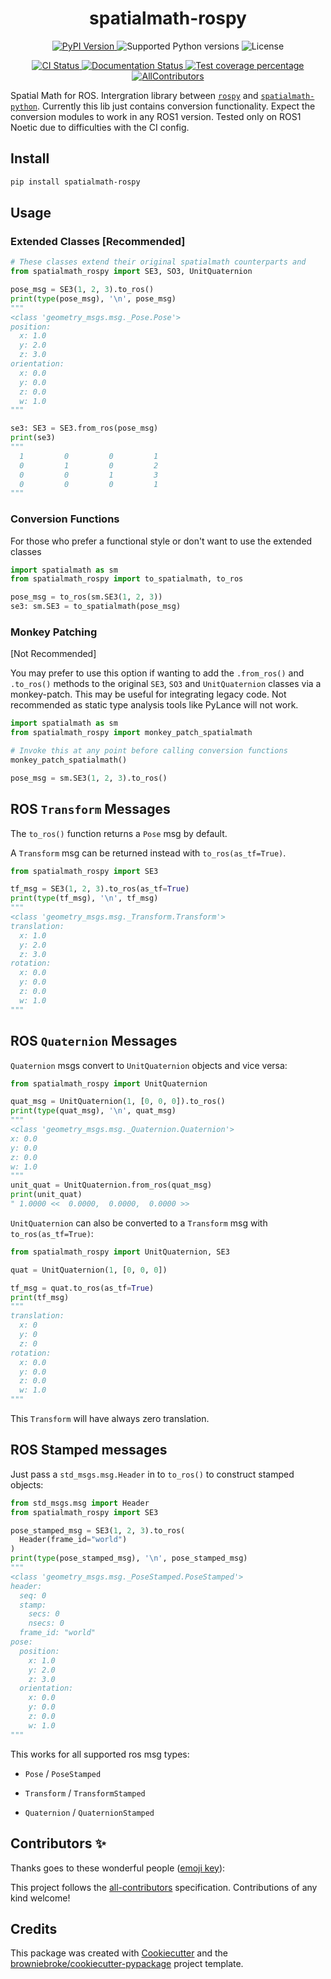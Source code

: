 <h1 style="text-align: center">spatialmath-rospy</h1>
<!-- TODO: set up all the services needed for these badges -->
<p align="center">
  <a href="https://pypi.org/project/spatialmath-rospy/">
    <img src="https://img.shields.io/pypi/v/spatialmath-rospy.svg?logo=python&logoColor=fff&style=flat-square" alt="PyPI Version">
  </a>
  <img src="https://img.shields.io/pypi/pyversions/spatialmath-rospy.svg?style=flat-square&logo=python&amp;logoColor=fff" alt="Supported Python versions" />
  <img src="https://img.shields.io/pypi/l/spatialmath-rospy.svg?style=flat-square" alt="License" />
</p>
<p align="center">
  <a href="https://github.com/CallumJHays/spatialmath-rospy/actions?query=workflow%3ACI">
    <img src="https://img.shields.io/github/workflow/status/CallumJHays/spatialmath-rospy/CI/main?label=CI&logo=github&style=flat-square" alt="CI Status" >
  </a>
  <a href="https://spatialmath-rospy.readthedocs.io">
    <img src="https://img.shields.io/readthedocs/spatialmath-rospy.svg?logo=read-the-docs&logoColor=fff&style=flat-square" alt="Documentation Status">
  </a>
  <a href="https://codecov.io/gh/CallumJHays/spatialmath-rospy">
    <img src="https://img.shields.io/codecov/c/github/CallumJHays/spatialmath-rospy.svg?logo=codecov&logoColor=fff&style=flat-square" alt="Test coverage percentage">
  </a>
  <a href="#contributors">
    <img src="https://img.shields.io/badge/all_contributors-13-orange.svg?style=flat-square" alt="AllContributors">
  </a>
</p>

Spatial Math for ROS.
Intergration library between [`rospy`](http://wiki.ros.org/rospy) and [`spatialmath-python`](https://pypi.org/project/spatialmath-python/).
Currently this lib just contains conversion functionality.
Expect the conversion modules to work in any ROS1 version.
Tested only on ROS1 Noetic due to difficulties with the CI config.

## Install

```bash
pip install spatialmath-rospy
```

## Usage

### Extended Classes [Recommended]

```python
# These classes extend their original spatialmath counterparts and  
from spatialmath_rospy import SE3, SO3, UnitQuaternion

pose_msg = SE3(1, 2, 3).to_ros()
print(type(pose_msg), '\n', pose_msg)
"""
<class 'geometry_msgs.msg._Pose.Pose'> 
position: 
  x: 1.0
  y: 2.0
  z: 3.0
orientation: 
  x: 0.0
  y: 0.0
  z: 0.0
  w: 1.0
"""

se3: SE3 = SE3.from_ros(pose_msg)
print(se3)
"""
  1         0         0         1         
  0         1         0         2         
  0         0         1         3         
  0         0         0         1
"""
```

### Conversion Functions

For those who prefer a functional style or don't want to use the extended classes

```python
import spatialmath as sm
from spatialmath_rospy import to_spatialmath, to_ros

pose_msg = to_ros(sm.SE3(1, 2, 3))
se3: sm.SE3 = to_spatialmath(pose_msg)
```

### Monkey Patching

[Not Recommended]

You may prefer to use this option if wanting to add the `.from_ros()` and `.to_ros()` methods to the original `SE3`, `SO3` and `UnitQuaternion` classes via a monkey-patch. This may be useful for integrating legacy code. Not recommended as static type analysis tools like PyLance will not work.

```python
import spatialmath as sm
from spatialmath_rospy import monkey_patch_spatialmath

# Invoke this at any point before calling conversion functions
monkey_patch_spatialmath()

pose_msg = sm.SE3(1, 2, 3).to_ros()
```

## ROS `Transform` Messages

The `to_ros()` function returns a `Pose` msg by default.

A `Transform` msg can be returned instead with `to_ros(as_tf=True)`.

```python
from spatialmath_rospy import SE3

tf_msg = SE3(1, 2, 3).to_ros(as_tf=True)
print(type(tf_msg), '\n', tf_msg)
"""
<class 'geometry_msgs.msg._Transform.Transform'>
translation: 
  x: 1.0
  y: 2.0
  z: 3.0
rotation: 
  x: 0.0
  y: 0.0
  z: 0.0
  w: 1.0
"""
```

## ROS `Quaternion` Messages

`Quaternion` msgs convert to `UnitQuaternion` objects and vice versa:

```python
from spatialmath_rospy import UnitQuaternion

quat_msg = UnitQuaternion(1, [0, 0, 0]).to_ros()
print(type(quat_msg), '\n', quat_msg)
"""
<class 'geometry_msgs.msg._Quaternion.Quaternion'> 
x: 0.0
y: 0.0
z: 0.0
w: 1.0
"""
unit_quat = UnitQuaternion.from_ros(quat_msg)
print(unit_quat)
" 1.0000 <<  0.0000,  0.0000,  0.0000 >>
```

`UnitQuaternion` can also be converted to a `Transform` msg with `to_ros(as_tf=True)`:

```python
from spatialmath_rospy import UnitQuaternion, SE3

quat = UnitQuaternion(1, [0, 0, 0])

tf_msg = quat.to_ros(as_tf=True)
print(tf_msg)
"""
translation: 
  x: 0
  y: 0
  z: 0
rotation: 
  x: 0.0
  y: 0.0
  z: 0.0
  w: 1.0
"""
```

This `Transform` will have always zero translation.

## ROS Stamped messages

Just pass a `std_msgs.msg.Header` in to `to_ros()` to construct stamped objects:

```python
from std_msgs.msg import Header
from spatialmath_rospy import SE3

pose_stamped_msg = SE3(1, 2, 3).to_ros(
  Header(frame_id="world")
)
print(type(pose_stamped_msg), '\n', pose_stamped_msg)
"""
<class 'geometry_msgs.msg._PoseStamped.PoseStamped'> 
header: 
  seq: 0
  stamp: 
    secs: 0
    nsecs: 0
  frame_id: "world"
pose: 
  position: 
    x: 1.0
    y: 2.0
    z: 3.0
  orientation: 
    x: 0.0
    y: 0.0
    z: 0.0
    w: 1.0
"""
```

This works for all supported ros msg types:

- `Pose` / `PoseStamped`
  
- `Transform` / `TransformStamped`
  
- `Quaternion` / `QuaternionStamped`


## Contributors ✨

Thanks goes to these wonderful people ([emoji key](https://allcontributors.org/docs/en/emoji-key)):

<!-- ALL-CONTRIBUTORS-LIST:START - Do not remove or modify this section -->
<!-- prettier-ignore-start -->
<!-- markdownlint-disable -->
<!-- markdownlint-enable -->
<!-- prettier-ignore-end -->

<!-- ALL-CONTRIBUTORS-LIST:END -->

This project follows the [all-contributors](https://github.com/all-contributors/all-contributors) specification. Contributions of any kind welcome!

## Credits

This package was created with
[Cookiecutter](https://github.com/audreyr/cookiecutter) and the
[browniebroke/cookiecutter-pypackage](https://github.com/browniebroke/cookiecutter-pypackage)
project template.
